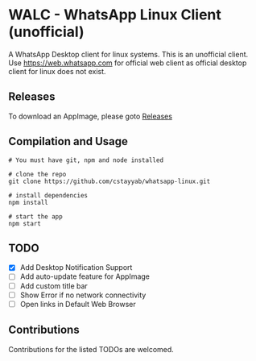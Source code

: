 # WALC - WhatsApp Linux Client (unofficial)
A WhatsApp Desktop client for linux systems. This is an unofficial client. Use https://web.whatsapp.com for official web client as official desktop client for linux does not exist.

## Releases
To download an AppImage, please goto [Releases](https://github.com/cstayyab/whatsapp-linux/releases)

## Compilation and Usage

```
# You must have git, npm and node installed

# clone the repo
git clone https://github.com/cstayyab/whatsapp-linux.git

# install dependencies
npm install

# start the app
npm start

```

## TODO
- [x] Add Desktop Notification Support
- [ ] Add auto-update feature for AppImage
- [ ] Add custom title bar
- [ ] Show Error if no network connectivity
- [ ] Open links in Default Web Browser

## Contributions
Contributions for the listed TODOs are welcomed.
